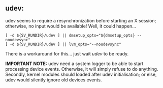 udev:
----

udev seems to require a resynchronization before starting an X session;
otherwise, no input would be available! Well, it could happen...

    [ -d ${SV_RUNDIR}/udev ] || dmsetup_opts="${dmsetup_opts} --noudevsync"
	[ -d ${SV_RUNDIR}/udev ] || lvm_opts="--noudevsync"

There is a workaround for this... just wait *udev* to be ready.

**IMPORTANT NOTE:** udev need a system logger to be able to start processing
device events. Otherwise, it will simply refuse to do anything.
Secondly, kernel modules should loaded after udev initialisation; or else, udev
would silently ignore old devices events.
